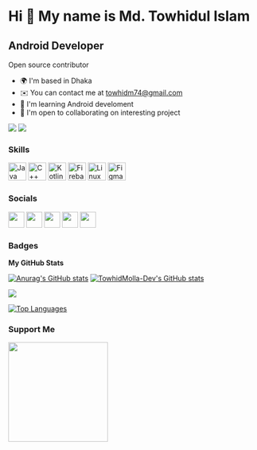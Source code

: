 Hi 👋 My name is Md. Towhidul Islam
===================================

Android Developer
-----------------

Open source contributor

*   🌍  I'm based in Dhaka
*   ✉️  You can contact me at [towhidm74@gmail.com](mailto:towhidm74@gmail.com)
*   🧠  I'm learning Android develoment
*   🤝  I'm open to collaborating on interesting project

<a href="https://www.github.com/TowhidMolla-Dev" target="_blank" rel="noreferrer"><img
src="https://img.shields.io/github/followers/TowhidMolla-Dev?logo=github&style=for-the-badge&color=0891b2&labelColor=1c1917" /></a>
<a href="https://www.twitter.com/towhidMolla_Dev" target="_blank" rel="noreferrer"><img
src="https://img.shields.io/twitter/follow/towhidMolla_Dev?logo=twitter&style=for-the-badge&color=0891b2&labelColor=1c1917"/></a>


### Skills 
<p align="left">
<a href="https://www.oracle.com/java/" target="_blank" rel="noreferrer"><img src="https://raw.githubusercontent.com/danielcranney/readme-generator/main/public/icons/skills/java-colored.svg" width="36" height="36" alt="Java" /></a>
<a href="https://docs.microsoft.com/en-us/cpp/?view=msvc-170" target="_blank" rel="noreferrer"><img src="https://raw.githubusercontent.com/danielcranney/readme-generator/main/public/icons/skills/cplusplus-colored.svg" width="36" height="36" alt="C++" /></a>
<a href="https://kotlinlang.org/" target="_blank" rel="noreferrer"><img src="https://raw.githubusercontent.com/danielcranney/readme-generator/main/public/icons/skills/kotlin-colored.svg" width="36" height="36" alt="Kotlin" /></a>
<a href="https://firebase.google.com/" target="_blank" rel="noreferrer"><img src="https://raw.githubusercontent.com/danielcranney/readme-generator/main/public/icons/skills/firebase-colored.svg" width="36" height="36" alt="Firebase" /></a>
<a href="https://www.linux.org" target="_blank" rel="noreferrer"><img src="https://raw.githubusercontent.com/danielcranney/readme-generator/main/public/icons/skills/linux-colored.svg" width="36" height="36" alt="Linux" /></a>
<a href="https://www.figma.com/" target="_blank" rel="noreferrer"><img src="https://raw.githubusercontent.com/danielcranney/readme-generator/main/public/icons/skills/figma-colored.svg" width="36" height="36" alt="Figma" /></a>
</p>

### Socials
               
<p align="left"> <a href="https://www.github.com/TowhidMolla-Dev" target="_blank" rel="noreferrer"><img src="https://raw.githubusercontent.com/danielcranney/readme-generator/main/public/icons/socials/github.svg" width="32" height="32" /></a> <a href="https://hashnode.com/@NinjaChacha.hashnode.dev" target="_blank" rel="noreferrer"><img src="https://raw.githubusercontent.com/danielcranney/readme-generator/main/public/icons/socials/hashnode.svg" width="32" height="32" /></a> <a href="https://www.linkedin.com/in/md-towhidul-islam-0337351a3/" target="_blank" rel="noreferrer"><img src="https://raw.githubusercontent.com/danielcranney/readme-generator/main/public/icons/socials/linkedin.svg" width="32" height="32" /></a> <a href="http://www.medium.com/@towhidMolla_Dev" target="_blank" rel="noreferrer"><img src="https://raw.githubusercontent.com/danielcranney/readme-generator/main/public/icons/socials/medium.svg" width="32" height="32" /></a> <a href="https://www.twitter.com/towhidMolla_Dev" target="_blank" rel="noreferrer"><img src="https://raw.githubusercontent.com/danielcranney/readme-generator/main/public/icons/socials/twitter.svg" width="32" height="32" /></a></p>

### Badges

<b>My GitHub Stats</b>

[![Anurag's GitHub stats](https://github-readme-stats.vercel.app/api?username=anuraghazra)](https://github.com/anuraghazra/github-readme-stats)
<a href="http://www.github.com/TowhidMolla-Dev"><img src="https://github-readme-stats.vercel.app/api?username=TowhidMolla-Dev&show_icons=true&hide=&count_private=true&title_color=0891b2&text_color=ffffff&icon_color=0891b2&bg_color=1c1917&hide_border=true&show_icons=true" alt="TowhidMolla-Dev's GitHub stats" /></a>

<a href="http://www.github.com/TowhidMolla-Dev"><img src="https://github-readme-streak-stats.herokuapp.com/?user=TowhidMolla-Dev&stroke=ffffff&background=1c1917&ring=0891b2&fire=0891b2&currStreakNum=ffffff&currStreakLabel=0891b2&sideNums=ffffff&sideLabels=ffffff&dates=ffffff&hide_border=true" /></a>

<a href="https://github.com/TowhidMolla-Dev" align="left"><img src="https://github-readme-stats.vercel.app/api/top-langs/?username=TowhidMolla-Dev&langs_count=10&title_color=0891b2&text_color=ffffff&icon_color=0891b2&bg_color=1c1917&hide_border=true&locale=en&custom_title=Top%20%Languages" alt="Top Languages" /></a>

### Support Me
<a href="https://www.buymeacoffee.com/towhidMollaDev"><img src="https://cdn.buymeacoffee.com/buttons/v2/default-yellow.png" width="200" /></a>
